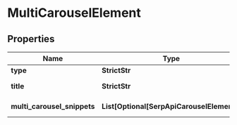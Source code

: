 # MultiCarouselElement


## Properties

| Name | Type | Description | Notes |
|------------ | ------------- | ------------- | -------------|
**type** | **StrictStr** | type of element |[optional]|
**title** | **StrictStr** | title of a given link element |[optional]|
**multi_carousel_snippets** | **List[Optional[SerpApiCarouselElement]]** | multi_carousel_snippet results |[optional]|